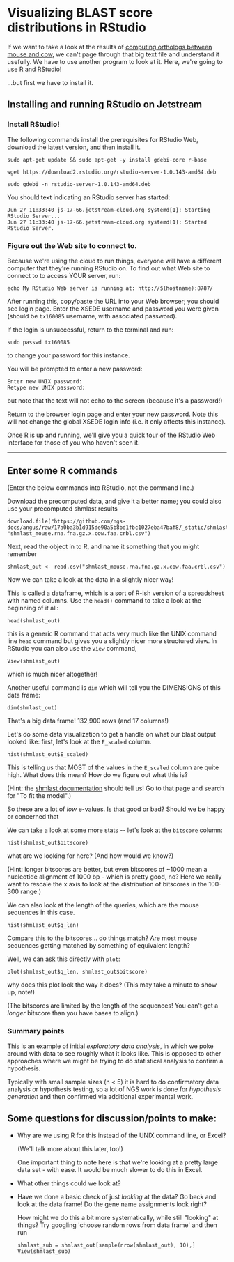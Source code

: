 # Visualizing BLAST score distributions in RStudio

If we want to take a look at the results of
[computing orthologs between mouse and cow](running-blast-large-scale.html),
we can't page through that big text file and understand it usefully.
We have to use another program to look at it.  Here, we're going to use
R and RStudio!

...but first we have to install it.

## Installing and running RStudio on Jetstream

### Install RStudio!

The following commands install the prerequisites for RStudio Web,
download the latest version, and then install it. 

```
sudo apt-get update && sudo apt-get -y install gdebi-core r-base
```
```
wget https://download2.rstudio.org/rstudio-server-1.0.143-amd64.deb
```
```
sudo gdebi -n rstudio-server-1.0.143-amd64.deb 
```

You should text indicating an RStudio server has started:

```
Jun 27 11:33:40 js-17-66.jetstream-cloud.org systemd[1]: Starting RStudio Server...
Jun 27 11:33:40 js-17-66.jetstream-cloud.org systemd[1]: Started RStudio Server.
```


### Figure out the Web site to connect to.

Because we're using the cloud to run things, everyone will have a different
computer that they're running RStudio on.  To find out what Web site to
connect to to access YOUR server, run:

```
echo My RStudio Web server is running at: http://$(hostname):8787/
```

After running this, copy/paste the URL into your Web browser; you should
see login page. Enter the XSEDE username and password you were given
(should be `tx160085` username, with associated password).

If the login is unsuccessful, return to the terminal and run:

```
sudo passwd tx160085
```
to change your password for this instance.

You will be prompted to enter a new password:

```
Enter new UNIX password: 
Retype new UNIX password:
```
but note that the text will not echo to the screen (because it's a password!)

Return to the browser login page and enter your new password. Note
this will not change the global XSEDE login info (i.e. it only affects
this instance).

Once R is up and running, we'll give you a quick tour of the RStudio
Web interface for those of you who haven't seen it.

----

## Enter some R commands

(Enter the below commands into RStudio, not the command line.)

Download the precomputed data, and give it a better name; you could also
use your precomputed shmlast results --

```
download.file("https://github.com/ngs-docs/angus/raw/17a0ba3b1d915de90a5b8bd1fbc1027eba47baf8/_static/shmlast/mouse.1.rna.fna.gz.x.cow.faa.crbl.csv.gz", "shmlast_mouse.rna.fna.gz.x.cow.faa.crbl.csv")
```

Next, read the object in to R, and name it something that you might remember

```
shmlast_out <- read.csv("shmlast_mouse.rna.fna.gz.x.cow.faa.crbl.csv")
```

Now we can take a look at the data in a slightly nicer way!

This is called a dataframe, which is a sort of R-ish version of a
spreadsheet with named columns. Use the `head()` command to take a
look at the beginning of it all:

```
head(shmlast_out)
```

this is a generic R command that acts very much like the UNIX command
line `head` command but gives you a slightly nicer more structured view.
In RStudio you can also use the `view` command,

```
View(shmlast_out)
```
which is much nicer altogether!

Another useful command is `dim` which will tell you the DIMENSIONS of this
data frame:

```
dim(shmlast_out)
```

That's a big data frame! 132,900 rows (and 17 columns!)

Let's do some data visualization to get a handle on what our blast output looked like: first, let's look at the `E_scaled` column.

```
hist(shmlast_out$E_scaled)
```

This is telling us that MOST of the values in the `E_scaled` column are
quite high.  What does this mean? How do we figure out what this is?

(Hint: the [shmlast documentation](https://github.com/camillescott/shmlast) should tell us! Go to that page and search for "To fit the model".)

So these are a lot of *low* e-values.  Is that good or bad?  Should we
be happy or concerned that 

We can take a look at some more stats -- let's look at the `bitscore` column:

```
hist(shmlast_out$bitscore) 
```

what are we looking for here? (And how would we know?)

(Hint: longer bitscores are better, but even bitscores of ~1000 mean a
nucleotide alignment of 1000 bp - which is pretty good, no? Here we really
want to rescale the x axis to look at the distribution of bitscores in the
100-300 range.)

We can also look at the length of the queries, which are the mouse sequences
in this case. 

```
hist(shmlast_out$q_len)
```
 Compare this to the bitscores... do things match? Are
most mouse sequences getting matched by something of equivalent length?

Well, we can ask this directly with `plot`:

```
plot(shmlast_out$q_len, shmlast_out$bitscore)
```

why does this plot look the way it does?  (This may take a minute to show
up, note!)

(The bitscores are limited by the length of the sequences! You can't get a
*longer* bitscore than you have bases to align.)

### Summary points

This is an example of initial *exploratory data analysis*, in which we poke
around with data to see roughly what it looks like.  This is opposed to
other approaches where we might be trying to do statistical analysis to
confirm a hypothesis.

Typically with small sample sizes (n < 5) it is hard to do confirmatory
data analysis or hypothesis testing, so a lot of NGS work is done for
*hypothesis generation* and then confirmed via additional experimental
work.

## Some questions for discussion/points to make:

* Why are we using R for this instead of the UNIX command line, or Excel?

  (We'll talk more about this later, too!)
  
  One important thing to note here is that we're looking at a pretty large
  data set - with ease.  It would be much slower to do this in Excel.
  
* What other things could we look at?

* Have we done a basic check of just *looking* at the data? Go back and
  look at the data frame!  Do the gene name assignments look right?
  
  How might we do this a bit more systematically, while still "looking"
  at things? Try googling 'choose random rows from data frame' and then
  run
  
  ```
  shmlast_sub = shmlast_out[sample(nrow(shmlast_out), 10),]
  View(shmlast_sub)
  ```
